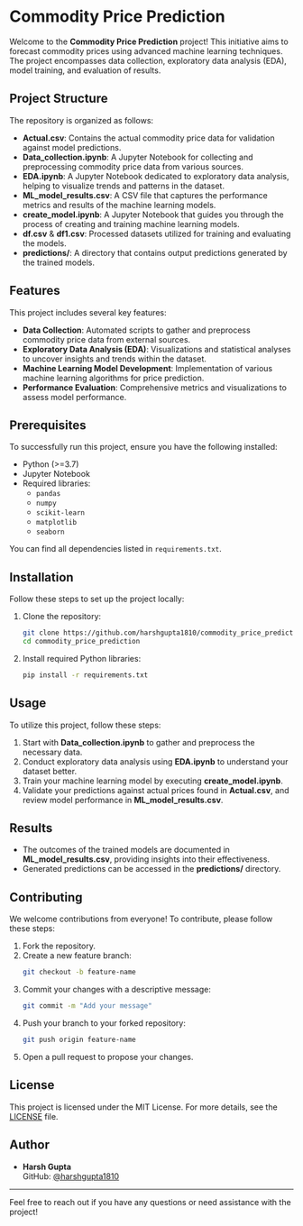 
# Commodity Price Prediction

Welcome to the **Commodity Price Prediction** project! This initiative aims to forecast commodity prices using advanced machine learning techniques. The project encompasses data collection, exploratory data analysis (EDA), model training, and evaluation of results.

## Project Structure

The repository is organized as follows:

- **Actual.csv**: Contains the actual commodity price data for validation against model predictions.
- **Data_collection.ipynb**: A Jupyter Notebook for collecting and preprocessing commodity price data from various sources.
- **EDA.ipynb**: A Jupyter Notebook dedicated to exploratory data analysis, helping to visualize trends and patterns in the dataset.
- **ML_model_results.csv**: A CSV file that captures the performance metrics and results of the machine learning models.
- **create_model.ipynb**: A Jupyter Notebook that guides you through the process of creating and training machine learning models.
- **df.csv** & **df1.csv**: Processed datasets utilized for training and evaluating the models.
- **predictions/**: A directory that contains output predictions generated by the trained models.

## Features

This project includes several key features:

- **Data Collection**: Automated scripts to gather and preprocess commodity price data from external sources.
- **Exploratory Data Analysis (EDA)**: Visualizations and statistical analyses to uncover insights and trends within the dataset.
- **Machine Learning Model Development**: Implementation of various machine learning algorithms for price prediction.
- **Performance Evaluation**: Comprehensive metrics and visualizations to assess model performance.

## Prerequisites

To successfully run this project, ensure you have the following installed:

- Python (>=3.7)
- Jupyter Notebook
- Required libraries: 
  - `pandas`
  - `numpy`
  - `scikit-learn`
  - `matplotlib`
  - `seaborn`
  
You can find all dependencies listed in `requirements.txt`.

## Installation

Follow these steps to set up the project locally:

1. Clone the repository:
   ```bash
   git clone https://github.com/harshgupta1810/commodity_price_prediction.git
   cd commodity_price_prediction
   ```

2. Install required Python libraries:
   ```bash
   pip install -r requirements.txt
   ```

## Usage

To utilize this project, follow these steps:

1. Start with **Data_collection.ipynb** to gather and preprocess the necessary data.
2. Conduct exploratory data analysis using **EDA.ipynb** to understand your dataset better.
3. Train your machine learning model by executing **create_model.ipynb**.
4. Validate your predictions against actual prices found in **Actual.csv**, and review model performance in **ML_model_results.csv**.

## Results

- The outcomes of the trained models are documented in **ML_model_results.csv**, providing insights into their effectiveness.
- Generated predictions can be accessed in the **predictions/** directory.

## Contributing

We welcome contributions from everyone! To contribute, please follow these steps:

1. Fork the repository.
2. Create a new feature branch:
   ```bash
   git checkout -b feature-name
   ```
3. Commit your changes with a descriptive message:
   ```bash
   git commit -m "Add your message"
   ```
4. Push your branch to your forked repository:
   ```bash
   git push origin feature-name
   ```
5. Open a pull request to propose your changes.

## License

This project is licensed under the MIT License. For more details, see the [LICENSE](LICENSE) file.

## Author

- **Harsh Gupta**  
  GitHub: [@harshgupta1810](https://github.com/harshgupta1810)

---

Feel free to reach out if you have any questions or need assistance with the project!
```
